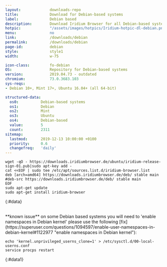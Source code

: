 ```yaml
---
layout:				downloads-repo
title:				Download for Debian-based systems
label:				Debian based
description:		Download Iridium Browser for all Debian-based systems. Install package from repository using the command line.
hotpic:				"/assets/images/hotpics/Iridium-hotpic-dl-debian.png"
menu:				no
link:				/downloads/debian
permalink:			/downloads/debian
page-id:			debian
style:				style1
width:				w-75

icon-class:			fo-debian
OS: 				Repository for Debian-based systems
version:			2019.04.73 - outdated
chromium:			73.0.3683.103
sys-reqs:
- Debian 10+, Mint 17+, Ubuntu 16.04+ (all 64-bit)	

structured-data:
  os0:			Debian-based systems
  os1:			Debian
  os2:			Mint
  os3:			Ubuntu
  os4:			Debian-based
  value:		5
  count:		2311
sitemap:
  lastmod:		2019-12-13 10:00:00 +0100
  priority:		0.6
  changefreq:	'daily'
---
```


	wget -qO - https://downloads.iridiumbrowser.de/ubuntu/iridium-release-sign-01.pub|sudo apt-key add -
	cat <<EOF | sudo tee /etc/apt/sources.list.d/iridium-browser.list
	deb [arch=amd64] https://downloads.iridiumbrowser.de/deb/ stable main
	#deb-src https://downloads.iridiumbrowser.de/deb/ stable main
	EOF
	sudo apt-get update
	sudo apt-get install iridium-browser
{:#data}

<br/>
<span class="align-center">
<span class="fa fa-exclamation-circle"></span> **known issue**    
on some Debian based systems you will need to 'enable namespaces in Debian kernel'    
please use the following [fix](https://superuser.com/questions/1094597/enable-user-namespaces-in-debian-kernel#1122977 "enable namespaces in Debian kernel"):   
</span>

	echo 'kernel.unprivileged_userns_clone=1' > /etc/sysctl.d/00-local-userns.conf
	service procps restart
{:#data1}
